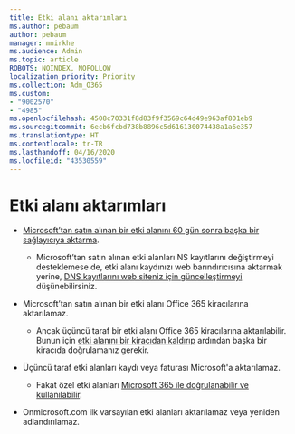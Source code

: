 ```yaml
---
title: Etki alanı aktarımları
ms.author: pebaum
author: pebaum
manager: mnirkhe
ms.audience: Admin
ms.topic: article
ROBOTS: NOINDEX, NOFOLLOW
localization_priority: Priority
ms.collection: Adm_O365
ms.custom:
- "9002570"
- "4985"
ms.openlocfilehash: 4508c70331f8d83f9f3569c64d49e963af801eb9
ms.sourcegitcommit: 6ecb6fcbd738b8896c5d616130074438a1a6e357
ms.translationtype: HT
ms.contentlocale: tr-TR
ms.lasthandoff: 04/16/2020
ms.locfileid: "43530559"
---
```

# <a name="domain-transfers"></a>Etki alanı aktarımları

- [Microsoft’tan satın alınan bir etki alanını 60 gün sonra başka bir sağlayıcıya aktarma](https://docs.microsoft.com/microsoft-365/admin/setup/domains-faq?view=o365-worldwide#can-i-transfer-a-domain-i-purchased-from-microsoft-to-another-provider).

    - Microsoft’tan satın alınan etki alanları NS kayıtlarını değiştirmeyi desteklemese de, etki alanı kaydınızı web barındırıcısına aktarmak yerine, [DNS kayıtlarını web siteniz için güncelleştirmeyi](https://docs.microsoft.com/microsoft-365/admin/dns/update-dns-records-to-retain-current-hosting-provider?view=o365-worldwide) düşünebilirsiniz.

- Microsoft’tan satın alınan bir etki alanı Office 365 kiracılarına aktarılamaz. 

    - Ancak üçüncü taraf bir etki alanı Office 365 kiracılarına aktarılabilir. Bunun için [etki alanını bir kiracıdan kaldırıp](https://docs.microsoft.com/microsoft-365/admin/get-help-with-domains/remove-a-domain?view=o365-worldwide) ardından başka bir kiracıda doğrulamanız gerekir.

- Üçüncü taraf etki alanları kaydı veya faturası Microsoft'a aktarılamaz.

    - Fakat özel etki alanları [Microsoft 365 ile doğrulanabilir ve kullanılabilir](https://docs.microsoft.com/microsoft-365/admin/setup/add-domain?view=o365-worldwide).

- Onmicrosoft.com ilk varsayılan etki alanları aktarılamaz veya yeniden adlandırılamaz.
